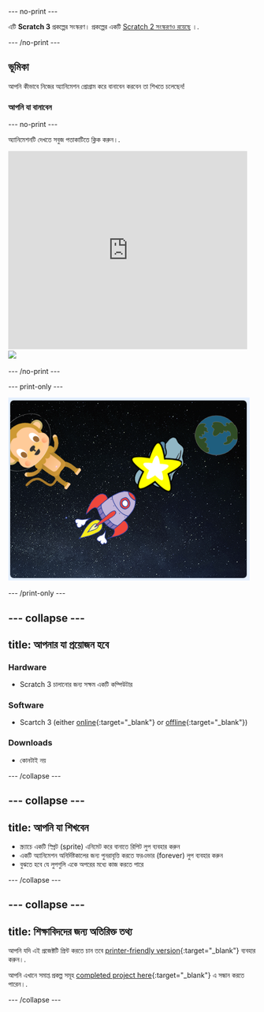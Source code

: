 --- no-print ---

এটি **Scratch 3** প্রকল্পের সংস্করণ। প্রকল্পের একটি [Scratch 2 সংস্করণও রয়েছে](https://projects.raspberrypi.org/bn-IN/projects/lost-in-space-scratch2) ।.

--- /no-print ---

## ভূমিকা

আপনি কীভাবে নিজের অ্যানিমেশন প্রোগ্রাম করে বানাবেন করবেন তা শিখতে চলেছেন!

### আপনি যা বানাবেন

--- no-print ---

অ্যানিমেশনটি দেখতে সবুজ পতাকাটিতে ক্লিক করুন।.

<div class="scratch-preview">
  <iframe allowtransparency="true" width="485" height="402" src="https://scratch.mit.edu/projects/embed/276873231/?autostart=false" frameborder="0" scrolling="no"></iframe>
  <img src="images/space-final.png">
</div>

--- /no-print ---

--- print-only ---

![Complete project](images/showcase_static.png)

--- /print-only ---

--- collapse ---
---
title: আপনার যা প্রয়োজন হবে
---

### Hardware

- Scratch 3 চালানোর জন্য সক্ষম একটি কম্পিউটার

### Software

- Scartch 3 (either [online](http://rpf.io/scratchon){:target="_blank"} or [offline](http://rpf.io/scratchoff){:target="_blank"})

### Downloads

- কোনটাই নয়

--- /collapse ---

--- collapse ---
---
title: আপনি যা শিখবেন
---

- স্ক্র্যাচে একটি স্প্রিট (sprite) এনিমেট করে বানাতে রিপিট লুপ ব্যবহার করুন
- একটি অ্যানিমেশন অনির্দিষ্টকালের জন্য পুনরাবৃত্তি করতে ফরএভার (forever) লুপ ব্যবহার করুন
- বুঝতে হবে যে লুপগুলি একে অপরের মধ্যে কাজ করতে পারে

--- /collapse ---

--- collapse ---
---
title: শিক্ষাবিদদের জন্য অতিরিক্ত তথ্য
---

আপনি যদি এই প্রজেক্টটি প্রিন্ট করতে চান তবে [printer-friendly version](https://projects.raspberrypi.org/bn-IN/projects/lost-in-space/print){:target="_blank"} ব্যবহার করুন।.

আপনি এখানে সমাপ্ত প্রকল্প সমূহ [completed project here](http://rpf.io/p/bn-IN/lost-in-space-get){:target="_blank"} এ সন্ধান করতে পারেন।.

--- /collapse ---